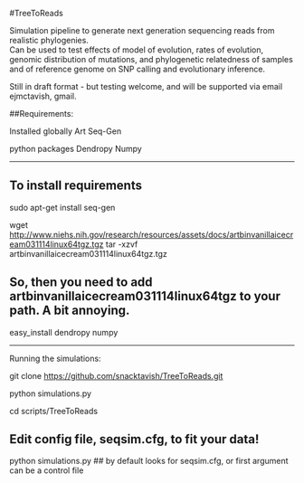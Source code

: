 #TreeToReads

Simulation pipeline to generate next generation sequencing reads from realistic phylogenies.  
Can be used to test effects of model of evolution, rates of evolution, 
genomic distribution of mutations, and phylogenetic relatedness of samples and of reference genome 
on SNP calling and evolutionary inference.  

Still in draft format - but testing welcome, and will be supported via email ejmctavish, gmail.  

##Requirements:

Installed globally
   Art
   Seq-Gen

python packages
   Dendropy
   Numpy


-------------------------

## To install requirements


sudo apt-get install seq-gen

wget http://www.niehs.nih.gov/research/resources/assets/docs/artbinvanillaicecream031114linux64tgz.tgz
tar -xzvf artbinvanillaicecream031114linux64tgz.tgz
## So, then you need to add artbinvanillaicecream031114linux64tgz to your path. A bit annoying.

easy_install dendropy numpy

-----------------------------------------------------------
Running the simulations:

git clone https://github.com/snacktavish/TreeToReads.git

python simulations.py

cd scripts/TreeToReads

## Edit config file, seqsim.cfg, to fit your data!


python simulations.py ## by default looks for seqsim.cfg, or first argument can be a control file
